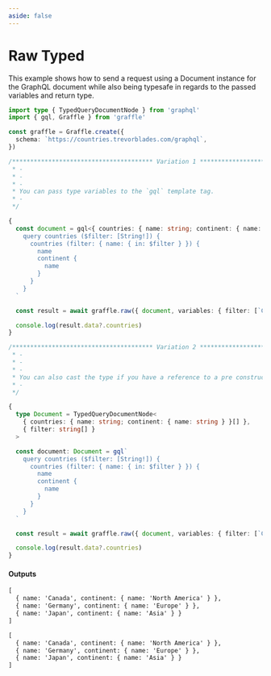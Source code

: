 ```yaml
---
aside: false
---
```


# Raw Typed

This example shows how to send a request using a Document instance for the GraphQL document while also being typesafe in regards to the passed variables and return type.

<!-- dprint-ignore-start -->
```ts twoslash
import type { TypedQueryDocumentNode } from 'graphql'
import { gql, Graffle } from 'graffle'

const graffle = Graffle.create({
  schema: `https://countries.trevorblades.com/graphql`,
})

/*************************************** Variation 1 ***************************************
 * -
 * -
 * -
 * You can pass type variables to the `gql` template tag.
 * -
 */

{
  const document = gql<{ countries: { name: string; continent: { name: string } }[] }, { filter: string[] }>`
    query countries ($filter: [String!]) {
      countries (filter: { name: { in: $filter } }) {
        name
        continent {
          name
        }
      }
    }
  `

  const result = await graffle.raw({ document, variables: { filter: [`Canada`, `Germany`, `Japan`] } })

  console.log(result.data?.countries)
}

/*************************************** Variation 2 ***************************************
 * -
 * -
 * -
 * You can also cast the type if you have a reference to a pre constructed type.
 * -
 */

{
  type Document = TypedQueryDocumentNode<
    { countries: { name: string; continent: { name: string } }[] },
    { filter: string[] }
  >

  const document: Document = gql`
    query countries ($filter: [String!]) {
      countries (filter: { name: { in: $filter } }) {
        name
        continent {
          name
        }
      }
    }
  `

  const result = await graffle.raw({ document, variables: { filter: [`Canada`, `Germany`, `Japan`] } })

  console.log(result.data?.countries)
}
```
<!-- dprint-ignore-end -->

#### Outputs

<!-- dprint-ignore-start -->
```txt
[
  { name: 'Canada', continent: { name: 'North America' } },
  { name: 'Germany', continent: { name: 'Europe' } },
  { name: 'Japan', continent: { name: 'Asia' } }
]
```
<!-- dprint-ignore-end -->
<!-- dprint-ignore-start -->
```txt
[
  { name: 'Canada', continent: { name: 'North America' } },
  { name: 'Germany', continent: { name: 'Europe' } },
  { name: 'Japan', continent: { name: 'Asia' } }
]
```
<!-- dprint-ignore-end -->
